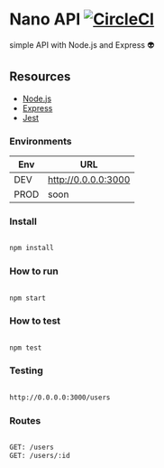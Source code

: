 # Nano API [![CircleCI](https://circleci.com/gh/LuanFreireKondo/nano-api/tree/master.svg?style=svg)](https://circleci.com/gh/LuanFreireKondo/nano-api/tree/master)

simple API with Node.js and Express 👽

## Resources
* [Node.js](https://nodejs.org/en/)
* [Express](https://expressjs.com/)
* [Jest](https://jestjs.io/en/)

### Environments

Env | URL
------------ | -------------
DEV | http://0.0.0.0:3000
PROD | soon

### Install

``` bash

npm install

```

### How to run

``` bash

npm start

```

### How to test

``` bash

npm test

```

### Testing

``` bash

http://0.0.0.0:3000/users

```

### Routes

``` bash

GET: /users
GET: /users/:id

```
